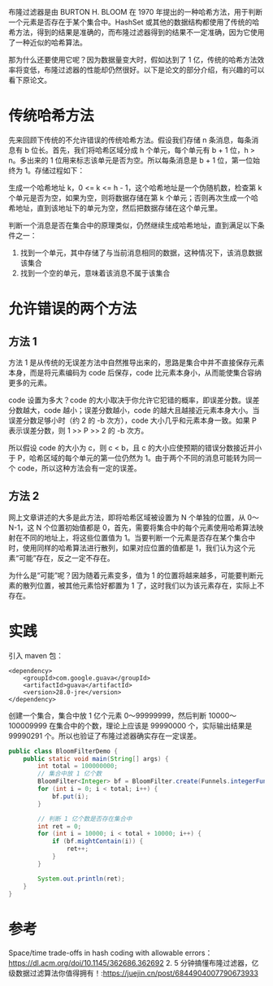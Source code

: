 布隆过滤器是由 BURTON H. BLOOM 在 1970 年提出的一种哈希方法，用于判断一个元素是否存在于某个集合中。HashSet 或其他的数据结构都使用了传统的哈希方法，得到的结果是准确的，而布隆过滤器得到的结果不一定准确，因为它使用了一种近似的哈希算法。

那为什么还要使用它呢？因为数据量变大时，假如达到了 1 亿，传统的哈希方法效率将变低，布隆过滤器的性能却仍然很好。以下是论文的部分介绍，有兴趣的可以看下原论文。

# 传统哈希方法

先来回顾下传统的不允许错误的传统哈希方法。假设我们存储 n 条消息，每条消息有 b 位长。首先，我们将哈希区域分成 h 个单元，每个单元有 b + 1 位，h > n。多出来的 1 位用来标志该单元是否为空。所以每条消息是 b + 1 位，第一位始终为 1。存储过程如下：

生成一个哈希地址 k，0 <= k <= h - 1，这个哈希地址是一个伪随机数，检查第 k 个单元是否为空，如果为空，则将数据存储在第 k 个单元；否则再次生成一个哈希地址，直到该地址下的单元为空，然后把数据存储在这个单元里。

判断一个消息是否在集合中的原理类似，仍然继续生成哈希地址，直到满足以下条件之一：

1. 找到一个单元，其中存储了与当前消息相同的数据，这种情况下，该消息数据该集合
2. 找到一个空的单元，意味着该消息不属于该集合

# 允许错误的两个方法

## 方法 1

方法 1 是从传统的无误差方法中自然推导出来的，思路是集合中并不直接保存元素本身，而是将元素编码为 code 后保存，code 比元素本身小，从而能使集合容纳更多的元素。

code 设置为多大？code 的大小取决于你允许它犯错的概率，即误差分数。误差分数越大，code 越小；误差分数越小，code 的越大且越接近元素本身大小。当误差分数足够小时（约 2 的 -b 次方），code 大小几乎和元素本身一致。如果 P 表示误差分数，则 1 >> P >> 2 的 -b 次方。

所以假设 code 的大小为 c，则 c < b，且 c 的大小应使预期的错误分数接近并小于 P，哈希区域的每个单元的第一位仍然为 1。由于两个不同的消息可能转为同一个 code，所以这种方法会有一定的误差。

## 方法 2

网上文章讲述的大多是此方法，即将哈希区域被设置为 N 个单独的位置，从 0～N-1，这 N 个位置初始值都是 0，首先，需要将集合中的每个元素使用哈希算法映射在不同的地址上，将这些位置值为 1。当要判断一个元素是否存在某个集合中时，使用同样的哈希算法进行散列，如果对应位置的值都是 1，我们认为这个元素“可能”存在，反之一定不存在。

为什么是“可能”呢？因为随着元素变多，值为 1 的位置将越来越多，可能要判断元素的散列位置，被其他元素恰好都置为 1 了，这时我们以为该元素存在，实际上不存在。

# 实践

引入 maven 包：

```
<dependency>
    <groupId>com.google.guava</groupId>
    <artifactId>guava</artifactId>
    <version>28.0-jre</version>
</dependency>
```

创建一个集合，集合中放 1 亿个元素 0～99999999，然后判断 10000～100009999 在集合中的个数，理论上应该是 99990000 个，实际输出结果是 99990291 个。所以也验证了布隆过滤器确实存在一定误差。

```java
public class BloomFilterDemo {
    public static void main(String[] args) {
        int total = 100000000;
        // 集合中放 1 亿个数
        BloomFilter<Integer> bf = BloomFilter.create(Funnels.integerFunnel(), total);
        for (int i = 0; i < total; i++) {
            bf.put(i);
        }

        // 判断 1 亿个数是否存在集合中
        int ret = 0;
        for (int i = 10000; i < total + 10000; i++) {
            if (bf.mightContain(i)) {
                ret++;
            }
        }

        System.out.println(ret);
    }
}
```

# 参考

Space/time trade-offs in hash coding with allowable errors：https://dl.acm.org/doi/10.1145/362686.362692
2. 5 分钟搞懂布隆过滤器，亿级数据过滤算法你值得拥有！:https://juejin.cn/post/6844904007790673933

